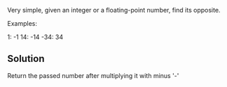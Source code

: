 Very simple, given an integer or a floating-point number, find its opposite.

Examples:

1: -1
14: -14
-34: 34

## Solution
Return the passed number after multiplying it with minus '-'